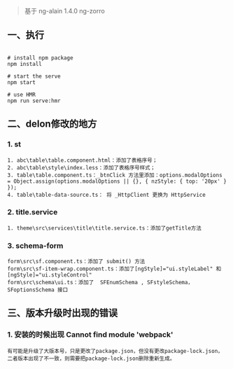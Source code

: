 > 基于 ng-alain 1.4.0 ng-zorro

## 一、执行
```

# install npm package
npm install

# start the serve
npm start

# use HMR
npm run serve:hmr

```

## 二、delon修改的地方

### 1. st
```
1. abc\table\table.component.html：添加了表格序号；
2. abc\table\style\index.less：添加了表格序号样式；
3. table\table.component.ts：_btnClick 方法里添加：options.modalOptions = Object.assign(options.modalOptions || {}, { nzStyle: { top: '20px' } });
4. table\table-data-source.ts： 将 _HttpClient 更换为 HttpService
```

### 2. title.service
```
1. theme\src\services\title\title.service.ts：添加了getTitle方法
```

### 3. schema-form
```
form\src\sf.component.ts：添加了 submit() 方法 
form\src\sf-item-wrap.component.ts：添加了[ngStyle]="ui.styleLabel" 和 [ngStyle]="ui.styleControl"
form\src\schema\ui.ts：添加了  SFEnumSchema , SFstyleSchema，SFoptionsSchema 接口
```

## 三、版本升级时出现的错误

### 1. 安装的时候出现 Cannot find module 'webpack'
```
有可能是升级了大版本号，只是更改了package.json，但没有更改package-lock.json，二者版本出现了不一致，则需要把package-lock.json删除重新生成。
``` 
